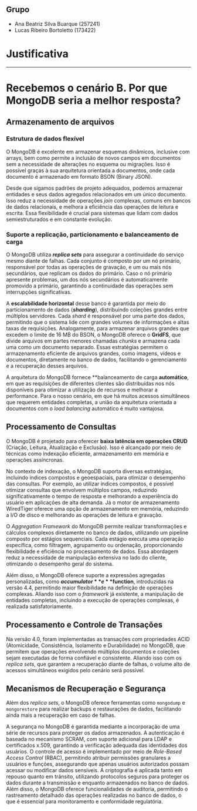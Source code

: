 
## Grupo
- Ana Beatriz Silva Buarque (257241)
- Lucas Ribeiro Bortoletto (173422)


# Justificativa
---
# Recebemos o cenário B. Por que MongoDB seria a melhor resposta?

## Armazenamento de arquivos

### Estrutura de dados flexível

O MongoDB é excelente em armazenar esquemas dinâmicos, inclusive com arrays, bem como permite a inclusão de novos campos em documentos sem a necessidade de alterações no esquema ou migrações. Isso é possível graças à sua arquitetura orientada a documentos, onde cada documento é armazenado em formato BSON (Binary JSON). 

Desde que sigamos padrões de projeto adequados, podemos armazenar entidades e seus dados agregados relacionados em um único documento. Isso reduz a necessidade de operações *join* complexas, comuns em bancos de dados relacionais, e melhora a eficiência das operações de leitura e escrita. Essa flexibilidade é crucial para sistemas que lidam com dados semiestruturados e em constante evolução.

### Suporte a replicação, particionamento e balanceamento de carga

O MongoDB utiliza ***replica sets*** para assegurar a continuidade do serviço mesmo diante de falhas. Cada conjunto é composto por um nó primário, responsável por todas as operações de gravação, e um ou mais nós secundários, que replicam os dados do primário. Caso o nó primário apresente problemas, um dos nós secundários é automaticamente promovido a primário, garantindo a continuidade das operações sem interrupções significativas.

A **escalabilidade horizontal** desse banco é garantida por meio do particionamento de dados (***sharding***), distribuindo coleções grandes entre múltiplos servidores. Cada *shard* é responsável por uma parte dos dados, permitindo que o sistema lide com grandes volumes de informações e altas taxas de requisições. Analogamente, para armazenar arquivos grandes que excedem o limite de 16 MB do BSON, o MongoDB oferece o **GridFS**, que divide arquivos em partes menores chamadas *chunks* e armazena cada uma como um documento separado. Essas estratégias permitem o armazenamento eficiente de arquivos grandes, como imagens, vídeos e documentos, diretamente no banco de dados, facilitando o gerenciamento e a recuperação desses arquivos.

A arquitetura do MongoDB fornece **balanceamento de carga **automático**, em que as requisições de diferentes clientes são distribuídas nos nós disponíveis para otimizar a utilização de recursos e melhorar a performance. Para o nosso cenário, em que há muitos acessos simultâneos que requerem entidades completas, a união da arquitetura orientada a documentos com o *load balancing* automático é muito vantajosa.

## Processamento de Consultas

O MongoDB é projetado para oferecer **baixa latência em operações CRUD** (Criação, Leitura, Atualização e Exclusão). Isso é alcançado por meio de técnicas como indexação eficiente, armazenamento em memória e operações assíncronas. 

No contexto de indexação, o MongoDB suporta diversas estratégias, incluindo índices compostos e geoespaciais, para otimizar o desempenho das consultas. Por exemplo, ao utilizar índices compostos, é possível otimizar consultas que envolvem múltiplos campos, reduzindo significativamente o tempo de resposta e melhorando a experiência do usuário em aplicações de alta demanda. Já o motor de armazenamento WiredTiger oferece uma opção de armazenamento em memória, reduzindo a I/O de disco e melhorando as operações de leitura e gravação. 

O *Aggregation Framework* do MongoDB permite realizar transformações e cálculos complexos diretamente no banco de dados, utilizando um pipeline composto por estágios sequenciais. Cada estágio executa uma operação específica, como filtragem, agrupamento ou ordenação, proporcionando flexibilidade e eficiência no processamento de dados. Essa abordagem reduz a necessidade de manipulação extensiva no lado do cliente, otimizando o desempenho geral do sistema.  

Além disso, o MongoDB oferece suporte a expressões agregadas personalizadas, como **$accumulator** e **$function**, introduzidas na versão 4.4, permitindo maior flexibilidade na definição de operações complexas. Aliando isso com o *framework* já existente, a manipulação de entidades completas, incluindo a execução de operações complexas, é realizada satisfatoriamente.

## Processamento e Controle de Transações

Na versão 4.0, foram implementadas as transações com propriedades ACID (Atomicidade, Consistência, Isolamento e Durabilidade) no MongoDB, que permitem que operações envolvendo múltiplos documentos e coleções sejam executadas de forma confiável e consistente. Aliando isso com os *replica sets*, que garantem a recuperação diante de falhas, o volume alto de acessos simultâneos exigidos pelo cenário será possível.

## Mecanismos de Recuperação e Segurança

Além dos *replica sets*, o MongoDB oferece ferramentas como `mongodump` e `mongorestore` para realizar backups e restaurações de dados, facilitando ainda mais a recuperação em caso de falhas.

A segurança no MongoDB é garantida mediante a incorporação de uma série de recursos para proteger os dados armazenados. A autenticação é baseada no mecanismo SCRAM, com suporte adicional para LDAP e certificados x.509, garantindo a verificação adequada das identidades dos usuários. O controle de acesso é implementado por meio de *Role-Based Access Control* (RBAC), permitindo atribuir permissões granulares a usuários e funções, assegurando que apenas usuários autorizados possam acessar ou modificar dados sensíveis. A criptografia é aplicada tanto em repouso quanto em trânsito, utilizando protocolos seguros para proteger os dados durante a transmissão e enquanto armazenados no banco de dados. Além disso, o MongoDB oferece funcionalidades de auditoria, permitindo o rastreamento detalhado das operações realizadas no banco de dados, o que é essencial para monitoramento e conformidade regulatória.

